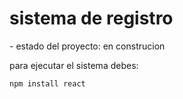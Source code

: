 <h1>sistema de registro</h1>
- estado del proyecto: en construcion

para ejecutar el sistema debes:

```npm install react```
